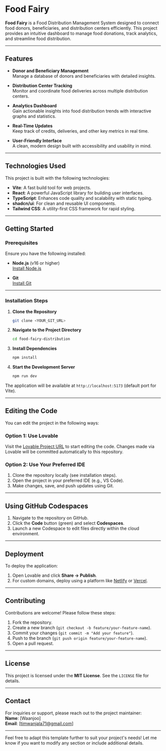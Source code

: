 # **Food Fairy**

**Food Fairy** is a Food Distribution Management System designed to connect food donors, beneficiaries, and distribution centers efficiently. This project provides an intuitive dashboard to manage food donations, track analytics, and streamline food distribution.

---

## **Features**

- **Donor and Beneficiary Management**  
  Manage a database of donors and beneficiaries with detailed insights.

- **Distribution Center Tracking**  
  Monitor and coordinate food deliveries across multiple distribution centers.

- **Analytics Dashboard**  
  Gain actionable insights into food distribution trends with interactive graphs and statistics.

- **Real-Time Updates**  
  Keep track of credits, deliveries, and other key metrics in real time.

- **User-Friendly Interface**  
  A clean, modern design built with accessibility and usability in mind.

---

## **Technologies Used**

This project is built with the following technologies:

- **Vite**: A fast build tool for web projects.
- **React**: A powerful JavaScript library for building user interfaces.
- **TypeScript**: Enhances code quality and scalability with static typing.
- **shadcn/ui**: For clean and reusable UI components.
- **Tailwind CSS**: A utility-first CSS framework for rapid styling.

---

## **Getting Started**

### **Prerequisites**

Ensure you have the following installed:

- **Node.js** (v16 or higher)  
  [Install Node.js](https://nodejs.org/)

- **Git**  
  [Install Git](https://git-scm.com/)

---

### **Installation Steps**

1. **Clone the Repository**  
   ```bash
   git clone <YOUR_GIT_URL>
   ```

2. **Navigate to the Project Directory**  
   ```bash
   cd food-fairy-distribution
   ```

3. **Install Dependencies**  
   ```bash
   npm install
   ```

4. **Start the Development Server**  
   ```bash
   npm run dev
   ```

The application will be available at `http://localhost:5173` (default port for Vite).

---

## **Editing the Code**

You can edit the project in the following ways:

### **Option 1: Use Lovable**  
Visit the [Lovable Project URL](https://lovable.dev/projects/ba0dd305-79b7-484e-b46a-feb220256818) to start editing the code. Changes made via Lovable will be committed automatically to this repository.

### **Option 2: Use Your Preferred IDE**  
1. Clone the repository locally (see installation steps).  
2. Open the project in your preferred IDE (e.g., VS Code).  
3. Make changes, save, and push updates using Git.

---

## **Using GitHub Codespaces**

1. Navigate to the repository on GitHub.  
2. Click the **Code** button (green) and select **Codespaces**.  
3. Launch a new Codespace to edit files directly within the cloud environment.

---

## **Deployment**

To deploy the application:

1. Open Lovable and click **Share → Publish**.  
2. For custom domains, deploy using a platform like [Netlify](https://www.netlify.com/) or [Vercel](https://vercel.com/).

---

## **Contributing**

Contributions are welcome! Please follow these steps:

1. Fork the repository.  
2. Create a new branch (`git checkout -b feature/your-feature-name`).  
3. Commit your changes (`git commit -m "Add your feature"`).  
4. Push to the branch (`git push origin feature/your-feature-name`).  
5. Open a pull request.

---

## **License**

This project is licensed under the **MIT License**. See the `LICENSE` file for details.

---

## **Contact**

For inquiries or support, please reach out to the project maintainer:  
**Name**: [Waanjoo]  
**Email**: [timwanjala71@gmail.com]  

---

Feel free to adapt this template further to suit your project's needs! Let me know if you want to modify any section or include additional details.
